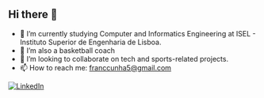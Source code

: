 ## Hi there 👋

- 🔭 I’m currently studying Computer and Informatics Engineering at ISEL - Instituto Superior de Engenharia de Lisboa.
- 🏀 I’m also a basketball coach
- 👯 I’m looking to collaborate on tech and sports-related projects.
- 📫 How to reach me: franccunha5@gmail.com

[![LinkedIn](https://img.shields.io/badge/LinkedIn-0077B5?style=for-the-badge&logo=linkedin&logoColor=white)](https://www.linkedin.com/in/francisco-cunha-419221296)

